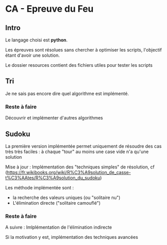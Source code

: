 # CA - Epreuve du Feu

## Intro
Le langage choisi est **python**.

Les épreuves sont résolues sans chercher à optimiser les scripts, l'objectif étant d'avoir une solution.

Le dossier resources contient des fichiers utiles pour tester les scripts

## Tri
Je ne sais pas encore dire quel algorithme est implémenté.
### Reste à faire
Découvrir et implémenter d'autres algorithmes

## Sudoku
La première version implémentée permet uniquement de résoudre des cas très très faciles : à chaque "tour" au moins 
une case vide n'a qu'une solution

Mise à jour : Implémentation des "techniques simples" de résolution, cf (https://fr.wikibooks.org/wiki/R%C3%A9solution_de_casse-t%C3%AAtes/R%C3%A9solution_du_sudoku)

Les méthode implémentée sont : 
- la recherche des valeurs uniques (ou "solitaire nu")
- L'élimination directe ("solitaire camouflé")



### Reste à faire
A suivre :  Imlplémentation de l'élimination indirecte 

Si la motivation y est, implémentation des techniques avancées